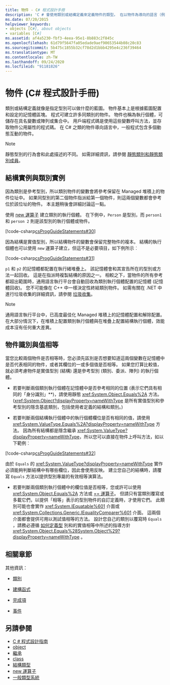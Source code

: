 ```yaml
---
title: 物件 - C# 程式設計手冊
description: 'C # 會使用類別或結構定義來定義物件的類型。 在以物件為導向的語言（例如 c #）中，程式是由動態互動的物件所組成。'
ms.date: 07/20/2015
helpviewer_keywords:
- objects [C#], about objects
- variables [C#]
ms.assetid: af4a5230-fbf3-4eea-95e1-8b883c2f845c
ms.openlocfilehash: 61d79f5647fa05edade9aef90653544b08c20c83
ms.sourcegitcommit: 5b475c1855b32cf78d2d1bbb4295e4c236f39464
ms.translationtype: MT
ms.contentlocale: zh-TW
ms.lasthandoff: 09/24/2020
ms.locfileid: "91181826"
---
```

# <a name="objects-c-programming-guide"></a>物件 (C# 程式設計手冊)

類別或結構定義就像是指定型別可以做什麼的藍圖。 物件基本上是根據藍圖配置和設定的記憶體區塊。 程式可建立許多同類別的物件。 物件也稱為執行個體，可儲存在具名變數或陣列或集合中。 用戶端程式碼是使用這些變數呼叫方法，並存取物件公用屬性的程式碼。 在 C# 之類的物件導向語言中，一般程式包含多個動態互動的物件。  
  
> [!NOTE]
> 靜態型別的行為會和此處描述的不同。 如需詳細資訊，請參閱 [靜態類別和靜態類別成員](./static-classes-and-static-class-members.md)。
  
## <a name="struct-instances-vs-class-instances"></a>結構實例與類別實例  

 因為類別是參考型別，所以類別物件的變數會將參考保留在 Managed 堆積上的物件位址中。 如果同型別的第二個物件指派給第一個物件，則這兩個變數都會參考位於該位址的物件。 本主題稍後會詳細討論這一點。  
  
 使用 [new 運算子](../../language-reference/operators/new-operator.md) 建立類別的執行個體。 在下例中，`Person` 是型別，而 `person1` 和 `person 2` 則是該型別的執行個體或物件。  
  
 [!code-csharp[csProgGuideStatements#30](~/samples/snippets/csharp/VS_Snippets_VBCSharp/csProgGuideStatements/CS/Statements.cs#30)]  
  
 因為結構是實值型別，所以結構物件的變數會保留完整物件的複本。 結構的執行個體也可以使用 `new` 運算子建立，但這不是必要項目，如下例所示︰  
  
 [!code-csharp[csProgGuideStatements#31](~/samples/snippets/csharp/VS_Snippets_VBCSharp/csProgGuideStatements/CS/Statements.cs#31)]  
  
 `p1` 和 `p2` 的記憶體都配置在執行緒堆疊上。 該記憶體會和其宣告所在的型別或方法一起回收。 這是在指派時複製結構的原因之一。 相較之下，當物件的所有參考都超出範圍時，通用語言執行平台會自動回收為類別執行個體配置的記憶體 (記憶體回收)。 您不可能像在 C++ 中一樣決定性終結類別物件。 如需有關在 .NET 中進行垃圾收集的詳細資訊，請參閱 [垃圾收集](../../../standard/garbage-collection/index.md)。  
  
> [!NOTE]
> 通用語言執行平台中，已高度最佳化 Managed 堆積上的記憶體配置和解除配置。 在大部分情況下，在堆積上配置類別執行個體與在堆疊上配置結構執行個體，效能成本沒有任何重大差異。
  
## <a name="object-identity-vs-value-equality"></a>物件識別與值相等  

 當您比較兩個物件是否相等時，您必須先區別是否想要知道這兩個變數在記憶體中是否代表相同的物件，或者其欄位的一或多個值是否相等。 如果您打算比較值，就必須考慮物件是實值型別 (結構) 還是參考型別 (類別、委派、陣列) 的執行個體。  
  
- 若要判斷兩個類別執行個體在記憶體中是否參考相同的位置 (表示它們具有相同的「身分識別」**)，請使用靜態 <xref:System.Object.Equals%2A> 方法。 (<xref:System.Object?displayProperty=nameWithType> 是所有實值型別和參考型別的隱含基底類別，包括使用者定義的結構和類別。)  
  
- 若要判斷兩個結構執行個體中的執行個體欄位是否有相同的值，請使用 <xref:System.ValueType.Equals%2A?displayProperty=nameWithType> 方法。 因為所有結構都是隱含繼承 <xref:System.ValueType?displayProperty=nameWithType>，所以您可以直接在物件上呼叫方法，如以下範例︰  
  
 [!code-csharp[csProgGuideStatements#32](~/samples/snippets/csharp/VS_Snippets_VBCSharp/csProgGuideStatements/CS/Statements.cs#32)]  
  
 由於 `Equals` 的 <xref:System.ValueType?displayProperty=nameWithType> 實作必須能夠判斷結構中有哪些欄位，因此會使用反映。 建立您自己的結構時，請覆寫 `Equals` 方法以提供型別專屬的有效相等演算法。  
  
- 若要判斷兩個類別執行個體中的欄位值是否相等，您或許可以使用 <xref:System.Object.Equals%2A> 方法或 [== 運算子](../../language-reference/operators/equality-operators.md#equality-operator-)。 但請只有當類別覆寫或多載它們，以提供「相等」表示的型別物件的自訂定義時，才使用它們。 此類別可能也會實作 <xref:System.IEquatable%601> 介面或 <xref:System.Collections.Generic.IEqualityComparer%601> 介面。 這兩個介面都會提供可用以測試值相等的方法。 設計您自己的類別以覆寫時 `Equals` ，請務必遵循 [如何定義型](../statements-expressions-operators/how-to-define-value-equality-for-a-type.md) 別和的實值相等中所述的指導方針 <xref:System.Object.Equals%28System.Object%29?displayProperty=nameWithType> 。
  
## <a name="related-sections"></a>相關章節  

 其他資訊：  
  
- [類別](./classes.md)  
  
- [建構函式](./constructors.md)  
  
- [完成項](./destructors.md)  
  
- [事件](../events/index.md)  
  
## <a name="see-also"></a>另請參閱

- [C # 程式設計指南](../index.md)
- [object](../../language-reference/builtin-types/reference-types.md)
- [繼承](./inheritance.md)
- [class](../../language-reference/keywords/class.md)
- [結構類型](../../language-reference/builtin-types/struct.md)
- [new 運算子](../../language-reference/operators/new-operator.md)
- [一般類型系統](../../../standard/base-types/common-type-system.md)
